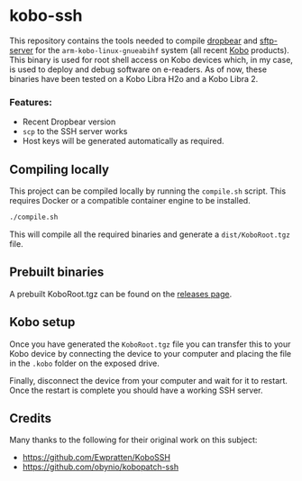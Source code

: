 # kobo-ssh

This repository contains the tools needed to compile [dropbear](https://matt.ucc.asn.au/dropbear/dropbear.html) and [sftp-server](https://github.com/openssh/openssh-portable) for the `arm-kobo-linux-gnueabihf` system (all recent [Kobo](https://www.kobo.com/) products).
This binary is used for root shell access on Kobo devices which, in my case, is used to deploy and debug software on e-readers. As of now, these binaries have been tested on a Kobo Libra H2o and a Kobo Libra 2.

### Features:
- Recent Dropbear version
- `scp` to the SSH server works
- Host keys will be generated automatically as required.

## Compiling locally

This project can be compiled locally by running the `compile.sh` script. This requires Docker or a compatible container engine to be installed.

```sh
./compile.sh
```

This will compile all the required binaries and generate a `dist/KoboRoot.tgz` file.

## Prebuilt binaries

A prebuilt KoboRoot.tgz can be found on the [releases page](https://github.com/bjw-s-labs/kobo-ssh/releases).

## Kobo setup

Once you have generated the `KoboRoot.tgz` file you can transfer this to your Kobo device by connecting the device to your computer and placing the file in the `.kobo` folder on the exposed drive.

Finally, disconnect the device from your computer and wait for it to restart. Once the restart is complete you should have a working SSH server.

## Credits

Many thanks to the following for their original work on this subject:
- https://github.com/Ewpratten/KoboSSH
- https://github.com/obynio/kobopatch-ssh
